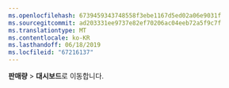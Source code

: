 ```yaml
---
ms.openlocfilehash: 6739459343748558f3ebe1167d5ed02a06e9031f
ms.sourcegitcommit: ad203331ee9737e82ef70206ac04eeb72a5f9c7f
ms.translationtype: MT
ms.contentlocale: ko-KR
ms.lasthandoff: 06/18/2019
ms.locfileid: "67216137"
---
```

**판매량** > **대시보드**로 이동합니다.